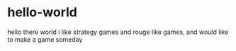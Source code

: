 # hello-world
hello there world
i like strategy games and rouge like games, and would like to make a game someday
